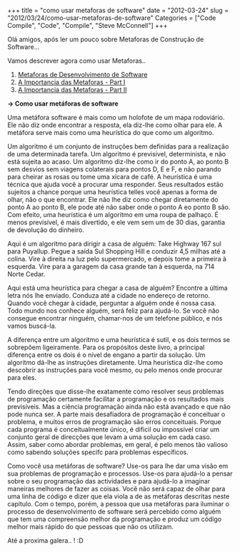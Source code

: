 +++
title = "como usar metaforas de software"
date = "2012-03-24"
slug = "2012/03/24/como-usar-metaforas-de-software"
Categories = ["Code Compile", "Code", "Compile", "Steve McConnell"]
+++
<!--more-->
<p>Olá amigos, após ler um pouco sobre Metaforas de Construção de Software...</p>
<p> Vamos descrever agora como usar Metaforas..</p>
<ol>
	<li>
		<a href="{{ root_url }}/blog/2012/03/05/metaforas-de-desenvolvimento-de-software/">Metaforas de Desenvolvimento de Software</a>
	</li>
	<li>
		<a href="{{ root_url }}/blog/2012/03/05/a-importancia-das-metaforas/">A Importancia das Metaforas - Part I</a>
	</li>
	<li>
		<a href="{{ root_url }}/blog/2012/03/11/a-importancia-das-metaforas-parte-ii/">A Importancia das Metaforas - Part II</a>
	</li>
</ol>

<b>-> Como usar metáforas de software</b>

Uma metáfora software é mais como um holofote de um mapa rodoviário. Ele não diz
onde encontrar a resposta, ela diz-lhe como olhar para ele. A metáfora serve
mais como uma heurística do que como um algoritmo.

Um algoritmo é um conjunto de instruções bem definidas para a realização de uma determinada
tarefa. Um algoritmo é previsível, determinista, e não está sujeita ao acaso.
Um algoritmo diz-lhe como ir do ponto A, ao ponto B sem desvios
sem viagens colaterais para pontos D, E e F, e não parando para cheirar as rosas ou
tome uma xícara de café. A heurística é uma técnica que ajuda você a procurar uma
responder. Seus resultados estão sujeitos a chance porque uma heurística telles você
apenas a forma de olhar, não o que encontrar. Ele não lhe diz como chegar diretamente
do ponto A ao ponto B, ele pode até não saber onde o ponto A eo ponto B são.
Com efeito, uma heurística é um algoritmo em uma roupa de palhaço. É menos previsível,
é mais divertido, e ele vem sem um de 30 dias, garantia de devolução do dinheiro.

Aqui é um algoritmo para dirigir a casa de alguém: Take Highway 167 sul
para Puyallup. Pegue a saída Sul Shopping Hill e conduzir 4,5 milhas até a colina.
Vire à direita na luz pelo supermercado, e depois tome a primeira à esquerda.
Vire para a garagem da casa grande tan à esquerda, na 714 Norte Cedar.

Aqui está uma heurística para chegar a casa de alguém? Encontre a última letra
nós lhe enviado. Conduza até a cidade no endereço de retorno. Quando você chegar à cidade,
perguntar a alguém onde é nossa casa. Todo mundo nos conhece alguém, será feliz para
ajudá-lo. Se você não consegue encontrar ninguém, chamar-nos de um telefone público, e
nós vamos buscá-la.

A diferença entre um algoritmo e uma heurística é sutil, e os dois
termos se sobrepõem ligeiramente. Para os propósitos deste livro, a principal diferença
entre os dois é o nível de engano a partir da solução.
Um algoritmo dá-lhe as instruções diretamente. Uma heurística diz-lhe
como descobrir as instruções para você mesmo, ou pelo menos onde procurar
para eles.

Tendo direções que disse-lhe exatamente como resolver seus problemas de programação
certamente facilitar a programação e os resultados mais previsíveis.
Mas a ciência programação ainda não está avançado e que não pode nunca ser.
A parte mais desafiadora de programação é conceituar o problema,
e muitos erros de programação são erros conceituais. Porque cada programa
é conceitualmente único, é dificil ou impossível criar um conjunto geral de
direcções que levam a uma solução em cada caso. Assim, saber como abordar
problemas, em geral, é pelo menos tão valioso como sabendo soluções specifc para
problemas específicos.

Como você usa metáforas de software? Use-os para lhe dar uma visão em sua
problemas de programação e processos. Use-os para ajudá-lo a pensar sobre o seu
programação das actividades e para ajudá-lo a imaginar maneiras melhores de fazer as coisas.
Você não será capaz de olhar para uma linha de código e dizer que ela viola a de
as metáforas descritas neste capítulo. Com o tempo, porém, a pessoa que
usa metáforas para iluminar o processo de desenvolvimento de software será percebido
como alguém que tem uma compreensão melhor da programação e produz um código melhor
mais rápido do que pessoas que não os utilizam.


Até a proxima galera.. ! :D
